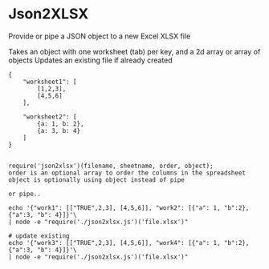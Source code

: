 Json2XLSX
=========

Provide or pipe a JSON object to a new Excel XLSX file

Takes an object with one worksheet (tab) per key, and a 2d array or array of objects
Updates an existing file if already created

````
{
	"worksheet1": [
		[1,2,3],
		[4,5,6]
	],

	"worksheet2": [
		{a: 1, b: 2},
		{a: 3, b: 4}
	]
}
````

````

require('json2xlsx')(filename, sheetname, order, object);    
order is an optional array to order the columns in the spreadsheet    
object is optionally using object instead of pipe    

or pipe..

echo '{"work1": [["TRUE",2,3], [4,5,6]], "work2": [{"a": 1, "b":2},{"a":3, "b": 4}]}'\
| node -e "require('./json2xlsx.js')('file.xlsx')"

# update existing
echo '{"work3": [["TRUE",2,3], [4,5,6]], "work4": [{"a": 1, "b":2},{"a":3, "b": 4}]}'\
| node -e "require('./json2xlsx.js')('file.xlsx')"
````
